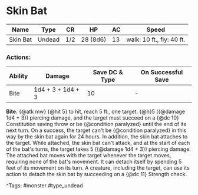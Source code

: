 # Skin Bat

| Name | Type | CR | HP | AC | Speed |
|------|------|----|----|----|-------|
| Skin Bat | Undead | 1/2 | 28 (8d6) | 13 | walk: 10 ft., fly: 40 ft. |

### Actions:

| Ability | Damage | Save DC & Type | On Successful Save |
|---------|--------|----------------|--------------------|
| Bite | 1d4 + 3 + 1d4 + 3 | 10 | - |


**Bite.** {@atk mw} {@hit 5} to hit, reach 5 ft., one target. {@h}5 ({@damage 1d4 + 3}) piercing damage, and the target must succeed on a {@dc 10} Constitution saving throw or be {@condition paralyzed} until the end of its next turn. On a success, the target can't be {@condition paralyzed} in this way by the skin bat again for 24 hours. In addition, the skin bat attaches to the target. While attached, the skin bat can't attack, and at the start of each of the bat's turns, the target takes 5 ({@damage 1d4 + 3}) piercing damage. The attached bat moves with the target whenever the target moves, requiring none of the bat's movement. It can detach itself by spending 5 feet of its movement on its turn. A creature, including the target, can use its action to detach the skin bat by succeeding on a {@dc 11} Strength check.

^Tags: #monster #type_undead